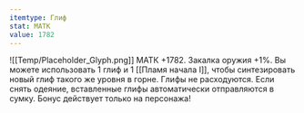 ```yaml
---
itemtype: Глиф
stat: МАТК 
value: 1782
---
```

![[Temp/Placeholder_Glyph.png]]
МАТК +1782. Закалка оружия +1%. Вы можете использовать 1 глиф и 1 [[Пламя начала I]], чтобы синтезировать новый глиф такого же уровня в горне. Глифы не расходуются. Если снять одеяние, вставленные глифы автоматически отправляются в сумку. Бонус действует только на персонажа!
